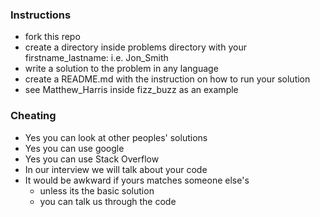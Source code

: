 ### Instructions
* fork this repo
* create a directory inside problems directory with your firstname_lastname: i.e. Jon_Smith
* write a solution to the problem in any language 
* create a README.md with the instruction on how to run your solution
* see Matthew_Harris inside fizz_buzz as an example

### Cheating
* Yes you can look at other peoples' solutions
* Yes you can use google
* Yes you can use Stack Overflow
* In our interview we will talk about your code
* It would be awkward if yours matches someone else's
  * unless its the basic solution
  * you can talk us through the code
